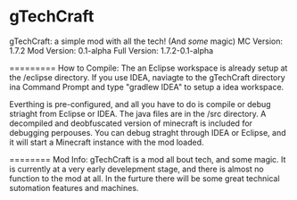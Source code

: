 gTechCraft
==========
gTechCraft: a simple mod with all the tech! (And *some* magic)
MC Version: 1.7.2
Mod Version: 0.1-alpha
Full Version: 1.7.2-0.1-alpha

=========
How to Compile:
The an Eclipse workspace is already setup at the /eclipse directory.
If you use IDEA, naviagte to the gTechCraft directory ina  Command Prompt and type "gradlew IDEA" to setup a idea workspace.

Everthing is pre-configured, and all you have to do is compile or debug striaght from Eclipse or IDEA.
The java files are in the /src directory.
A decompiled and deobfuscated version of minecraft is included for debugging perpouses. You can debug straght through IDEA or Eclipse, and it will start a Minecraft instance with the mod loaded.

========
Mod Info:
gTechCraft is a mod all bout tech, and some magic. It is currently at a very early develepment stage, and there is almost no function to the mod at all. In the furture there will be some great technical sutomation features and machines.
